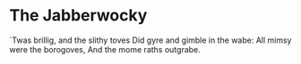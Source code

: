 # The Jabberwocky

`Twas brillig, and the slithy toves
Did gyre and gimble in the wabe:
All mimsy were the borogoves,
And the mome raths outgrabe.
